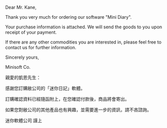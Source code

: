 Dear Mr. Kane,

Thank you very much for ordering our software \"Mini Diary\".

Your purchase information is attached. We will send the goods to you
upon receipt of your payment.

If there are any other commodities you are interested in, please feel
free to contact us for further information.

Sincerely yours,

Minisoft Co.

親愛的凱恩先生：

感謝您訂購敝公司的「迷你日記」軟體。

訂購確認資料已經隨函附上，在您確認付款後，商品將會寄出。

如果您對敝公司的其他產品也有興趣，並需要進一步的資訊，請不吝諮詢。

迷你軟體公司 謹上

